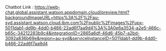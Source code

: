 Chatbot Link : 
https://web-chat.global.assistant.watson.appdomain.cloud/preview.html?backgroundImageURL=https%3A%2F%2Fau-syd.assistant.watson.cloud.ibm.com%2Fpublic%2Fimages%2Fupx-5011dab1-dd9b-4dd0-b466-22ad6f7aa9d4%3A%3A0e6a3534-a2e5-466c-b65c-34212283b9c4&integrationID=2865a6df-46d6-45b7-a2bd-3092a836b69e&region=au-syd&serviceInstanceID=5011dab1-dd9b-4dd0-b466-22ad6f7aa9d4
